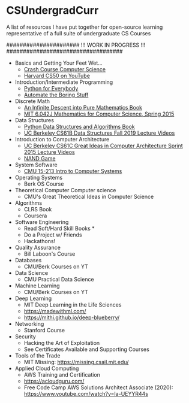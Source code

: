 # CSUndergradCurr
A list of resources I have put together for open-source learning representative of a full suite of undergraduate CS Courses 

###################### !!! WORK IN PROGRESS  !!! ###################################

* Basics and Getting Your Feet Wet...
  * [Crash Course Computer Science](https://www.youtube.com/playlist?list=PL8dPuuaLjXtNlUrzyH5r6jN9ulIgZBpdo)
  * [Harvard CS50 on YouTube](https://www.youtube.com/c/cs50/playlists) 
* Introduction/Intermediate Programming
  * [Python for Everybody](https://www.py4e.com/)
  * [Automate the Boring Stuff](https://automatetheboringstuff.com/) 
* Discrete Math
  * [An Infinite Descent into Pure Mathematics Book](https://infinitedescent.xyz/) 
  * [MIT 6.042J Mathematics for Computer Science, Spring 2015](https://www.youtube.com/watch?v=wIq4CssPoO0&list=PLUl4u3cNGP60UlabZBeeqOuoLuj_KNphQ) 
* Data Structures 
  * [Python Data Structures and Algorithms Book](https://github.com/volym3ad/BOOKS/blob/master/Data%20Structures%20and%20Algorithms%20in%20Python.pdf) 
  * [UC Berkeley CS61B Data Structures Fall 2019 Lecture Videos](https://www.youtube.com/watch?v=h59h5DoNhL4&list=PLgNUCz66KaWRSVzIeT_qB2yBgHocLmRWI)
* Introduction to Computer Architecture
  * [UC Berkeley CS61C Great Ideas in Computer Architecture Sprint 2015 Lecture Videos](https://www.youtube.com/watch?v=9y_sUqHeyy8&list=PLhMnuBfGeCDM8pXLpqib90mDFJI-e1lpk) 
  * [NAND Game](https://nandgame.com/) 
* System Software
  * [CMU 15-213 Intro to Computer Systems](https://www.cs.cmu.edu/~213/schedule.html) 
* Operating Systems
  * Berk OS Course 
* Theoretical Computer Computer science
  * CMU's Great Theoretical Ideas in Computer Science 
* Algorithms
  * CLRS Book
  * Coursera 
* Software Engineering
  * Read Soft/Hard Skill Books
    * 
  * Do a Project w/ Friends 
  * Hackathons! 
* Quality Assurance
  * Bill Laboon's Course
* Databases 
  * CMU/Berk Courses on YT 
* Data Science
  * CMU Practical Data Science 
* Machine Learning
  * CMU/Berk Courses on YT
* Deep Learning 
  * MIT Deep Learning in the Life Sciences 
  * https://madewithml.com/
  * https://mithi.github.io/deep-blueberry/ 
* Networking
  * Stanford Course  
* Security
  * Hacking the Art of Exploitation 
  * See Certificates Available and Supporting Courses 
* Tools of the Trade
  * MIT Missing: https://missing.csail.mit.edu/ 
* Applied Cloud Computing 
  * AWS Training and Certification 
  * https://acloudguru.com/
  * Free Code Camp AWS Solutions Architect Associate (2020): https://www.youtube.com/watch?v=Ia-UEYYR44s 
